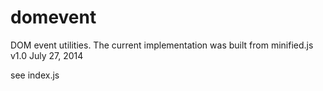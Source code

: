 # domevent
DOM event utilities.  The current implementation was built from minified.js v1.0 July 27, 2014

see index.js